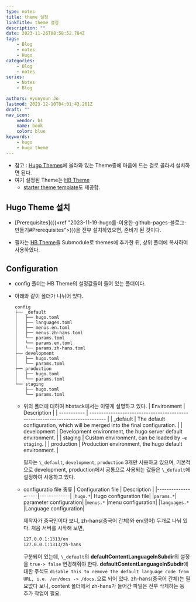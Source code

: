 ```yaml
---
type: notes
title: theme 설정
linkTitle: theme 설정
description: ""
date: 2023-11-26T08:58:52.784Z
tags:
    - Blog
    - notes
    - Hugo
categories:
    - Blog
    - notes
series:
    - Notes
    - Blog

authors: Hyunyoun Jo
lastmod: 2023-12-10T04:01:43.261Z
draft: ""
nav_icon:
    vendor: bs
    name: book
    color: blue
keywords:
    - hugo
    - hugo theme
---
```


-   참고 : [Hugo Themes](https://themes.gohugo.io/)에 올라와 있는 Theme중에 마음에 드는 걸로 골라서 설치하면 된다.
-   여기 설정된 Theme는 [HB Theme](https://github.com/hbstack/theme)
    -   [starter theme template](https://github.com/hbstack/theme)도 제공함.

## Hugo Theme 설치

-   [Prerequisites]({{<ref "2023-11-19-hugo를-이용한-github-pages-블로그-만들기#Prerequisites">}})을 전부 설치하였으면, 준비가 된 것이다.

-   필자는 [HB Theme](https://github.com/hbstack/theme)을 Submodule로 themes에 추가한 뒤, 상위 폴더에 복사하여 사용하였다.

## Configuration

-   config 폴더는 HB Theme의 설정값들이 들어 있는 폴더이다.
-   아래와 같이 폴더가 나뉘어 있다.

    ```tree config
    config
    ├── _default
    │   ├── hugo.toml
    │   ├── languages.toml
    │   ├── menus.en.toml
    │   ├── menus.zh-hans.toml
    │   └── params.toml
    │   └── params.en.toml
    │   └── params.zh-hans.toml
    ├── development
    │   ├── hugo.toml
    │   └── params.toml
    ├── production
    │   ├── hugo.toml
    │   └── params.toml
    └── staging
        ├── hugo.toml
        └── params.toml
    ```

    -   위의 폴더에 대하여 hbstack에서는 이렇게 설명하고 있다.
        | Environment | Description |
        | ----------- | ----------------------------------------------------------------------------- |
        | \_default | The default configuration, which will be merged into the final configuration. |
        | development | Development environment, the hugo server default environment. |
        | staging | Custom environment, can be loaded by `-e staging`. |
        | production | Production environment, the hugo default environment. |

        필자는 `\_default`, `development`, `production` 3개만 사용하고 있으며, 기본적으로 development, production에서 공통으로 사용되는 값들은 `\_default`에 설정하여 사용하고 있다.

    -   configuratio file 종류
        | Configuration file | Description |
        |--------------------|-------------|
        |`hugo.*`| Hugo configuration file|
        |`params.*`| parameter configuration|
        |`menus.*` |menu configuration|
        |`languages.*` |Language configuration|

        제작자가 중국인이다 보니, zh-hans(중국어 간체)와 en(영어) 두개로 나눠 있다.
        처음 서버를 시작해 보면,

        ```md
        127.0.0.1:1313/en
        127.0.0.1:1313/zh-hans
        ```

        구분되어 있는데, `\_default`의 **defaultContentLanguageInSubdir**의 설정을 `true-> false` 변경해줘야 한다.
        **defaultContentLanguageInSubdir**에 대한 주석도 `disable this to remove the default language code from URL, i.e. /en/docs -> /docs.`으로 되어 있다.
        zh-hans(중국어 간체)는 필요없다 보니, content 폴더에서 zh-hans가 들어간 파일은 전부 삭제하는 등 추가 작업이 필요.
